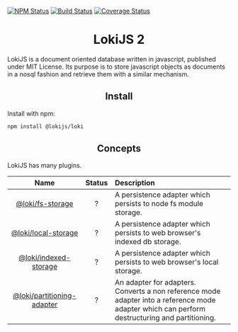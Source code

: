 [![NPM Status](https://img.shields.io/npm/v/@lokijs/loki.svg)](https://www.npmjs.com/package/@lokijs/loki)
[![Build Status](https://travis-ci.org/LokiJS-Forge/LokiJS2.svg?branch=master)](https://travis-ci.org/LokiJS-Forge/LokiJS2)
[![Coverage Status](https://coveralls.io/repos/github/LokiJS-Forge/LokiJS2/badge.svg?branch=master)](https://coveralls.io/github/LokiJS-Forge/LokiJS2?branch=master)

<h1 align="center">LokiJS 2</h1>

LokiJS is a document oriented database written in javascript, published under MIT License.
Its purpose is to store javascript objects as documents in a nosql fashion and retrieve them with a similar mechanism.

<h2 align="center">Install</h2>

Install with npm:

```bash
npm install @lokijs/loki
```

<h2 align="center">Concepts</h2>

LokiJS has many plugins.

|Name|Status|Description|
|:--:|:----:|:----------|
|[@loki/fs-storage][fs-storage]|?|A persistence adapter which persists to node fs module storage.|
|[@loki/local-storage][local-storage]|?|A persistence adapter which persists to web browser's indexed db storage.|
|[@loki/indexed-storage][indexed-storage]|?|A persistence adapter which persists to web browser's local storage.|
|[@loki/partitioning-adapter][partitioning-adapter]|?|An adapter for adapters. Converts a non reference mode adapter into a reference mode adapter which can perform destructuring and partitioning.|

[fs-storage]: https://github.com/LokiJS-Forge/LokiJS2
[local-storage]: https://github.com/LokiJS-Forge/LokiJS2
[indexed-storage]: https://github.com/LokiJS-Forge/LokiJS2
[partitioning-adapter]: https://github.com/LokiJS-Forge/LokiJS2
